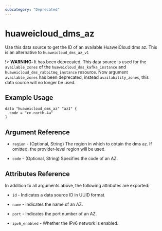 ```yaml
---
subcategory: "Deprecated"
---
```


# huaweicloud_dms_az

Use this data source to get the ID of an available HuaweiCloud dms az. This is an alternative to `huaweicloud_dms_az_v1`

!> **WARNING:** It has been deprecated. This data source is used for the `available_zones` of the
`huaweicloud_dms_kafka_instance` and `huaweicloud_dms_rabbitmq_instance` resource.
Now argument `available_zones` has been deprecated, instead `availability_zones`,
this data source will no longer be used.

## Example Usage

```hcl
data "huaweicloud_dms_az" "az1" {
  code = "cn-north-4a"
}
```

## Argument Reference

* `region` - (Optional, String) The region in which to obtain the dms az. If omitted, the provider-level region will be
  used.

* `code` - (Optional, String) Specifies the code of an AZ.

## Attributes Reference

In addition to all arguments above, the following attributes are exported:

* `id` - Indicates a data source ID in UUID format.

* `name` - Indicates the name of an AZ.

* `port` - Indicates the port number of an AZ.

* `ipv6_enabled` - Whether the IPv6 network is enabled.
